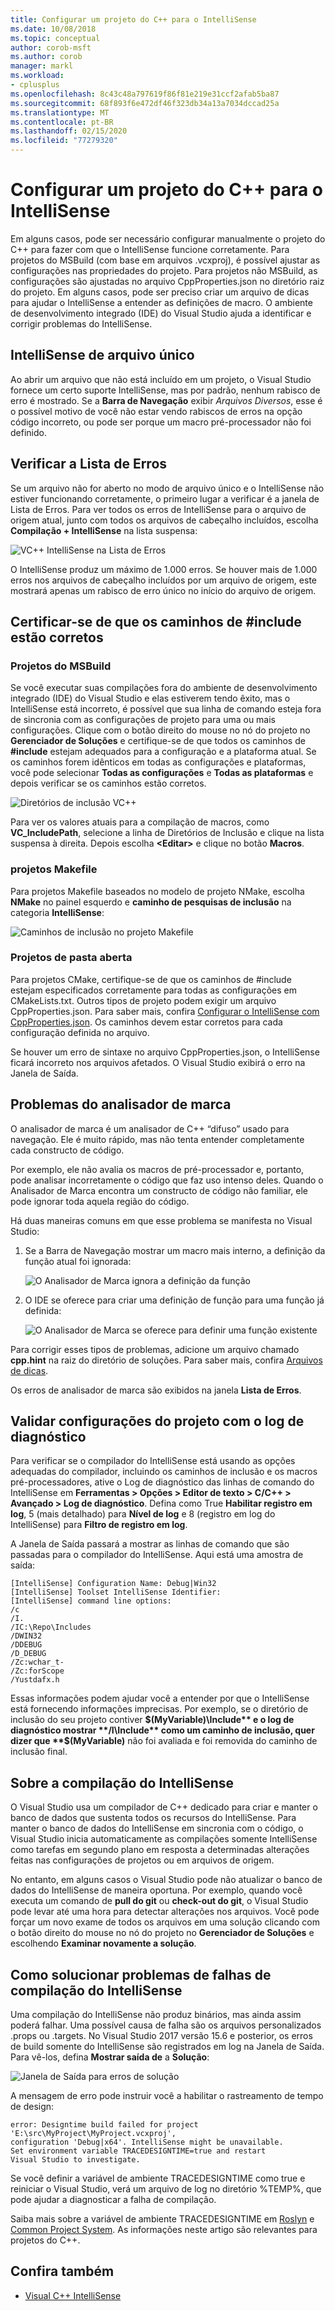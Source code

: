 ```yaml
---
title: Configurar um projeto do C++ para o IntelliSense
ms.date: 10/08/2018
ms.topic: conceptual
author: corob-msft
ms.author: corob
manager: markl
ms.workload:
- cplusplus
ms.openlocfilehash: 8c43c48a797619f86f81e219e31ccf2afab5ba87
ms.sourcegitcommit: 68f893f6e472df46f323db34a13a7034dccad25a
ms.translationtype: MT
ms.contentlocale: pt-BR
ms.lasthandoff: 02/15/2020
ms.locfileid: "77279320"
---
```

# <a name="configure-a-c-project-for-intellisense"></a>Configurar um projeto do C++ para o IntelliSense

Em alguns casos, pode ser necessário configurar manualmente o projeto do C++ para fazer com que o IntelliSense funcione corretamente. Para projetos do MSBuild (com base em arquivos .vcxproj), é possível ajustar as configurações nas propriedades do projeto. Para projetos não MSBuild, as configurações são ajustadas no arquivo CppProperties.json no diretório raiz do projeto. Em alguns casos, pode ser preciso criar um arquivo de dicas para ajudar o IntelliSense a entender as definições de macro. O ambiente de desenvolvimento integrado (IDE) do Visual Studio ajuda a identificar e corrigir problemas do IntelliSense.

## <a name="single-file-intellisense"></a>IntelliSense de arquivo único

Ao abrir um arquivo que não está incluído em um projeto, o Visual Studio fornece um certo suporte IntelliSense, mas por padrão, nenhum rabisco de erro é mostrado. Se a **Barra de Navegação** exibir *Arquivos Diversos*, esse é o possível motivo de você não estar vendo rabiscos de erros na opção código incorreto, ou pode ser porque um macro pré-processador não foi definido.

## <a name="check-the-error-list"></a>Verificar a Lista de Erros

Se um arquivo não for aberto no modo de arquivo único e o IntelliSense não estiver funcionando corretamente, o primeiro lugar a verificar é a janela de Lista de Erros. Para ver todos os erros de IntelliSense para o arquivo de origem atual, junto com todos os arquivos de cabeçalho incluídos, escolha **Compilação + IntelliSense** na lista suspensa:

![VC++ IntelliSense na Lista de Erros](media/vcpp-intellisense-error-list.png)

O IntelliSense produz um máximo de 1.000 erros. Se houver mais de 1.000 erros nos arquivos de cabeçalho incluídos por um arquivo de origem, este mostrará apenas um rabisco de erro único no início do arquivo de origem.

## <a name="ensure-include-paths-are-correct"></a>Certificar-se de que os caminhos de #include estão corretos

### <a name="msbuild-projects"></a>Projetos do MSBuild

Se você executar suas compilações fora do ambiente de desenvolvimento integrado (IDE) do Visual Studio e elas estiverem tendo êxito, mas o IntelliSense está incorreto, é possível que sua linha de comando esteja fora de sincronia com as configurações de projeto para uma ou mais configurações. Clique com o botão direito do mouse no nó do projeto no **Gerenciador de Soluções** e certifique-se de que todos os caminhos de **#include** estejam adequados para a configuração e a plataforma atual. Se os caminhos forem idênticos em todas as configurações e plataformas, você pode selecionar **Todas as configurações** e **Todas as plataformas** e depois verificar se os caminhos estão corretos.

![Diretórios de inclusão VC++](media/vcpp-intellisense-include-paths.png)

Para ver os valores atuais para a compilação de macros, como **VC_IncludePath**, selecione a linha de Diretórios de Inclusão e clique na lista suspensa à direita. Depois escolha **\<Editar>** e clique no botão **Macros**.

### <a name="makefile-projects"></a>projetos Makefile

Para projetos Makefile baseados no modelo de projeto NMake, escolha **NMake** no painel esquerdo e **caminho de pesquisas de inclusão** na categoria **IntelliSense**:

![Caminhos de inclusão no projeto Makefile](media/vcpp-intellisense-makefile-include-paths.png)

### <a name="open-folder-projects"></a>Projetos de pasta aberta

Para projetos CMake, certifique-se de que os caminhos de #include estejam especificados corretamente para todas as configurações em CMakeLists.txt. Outros tipos de projeto podem exigir um arquivo CppProperties.json. Para saber mais, confira [Configurar o IntelliSense com CppProperties.json](/cpp/build/open-folder-projects-cpp#configure-code-navigation-with-cpppropertiesjson). Os caminhos devem estar corretos para cada configuração definida no arquivo.

Se houver um erro de sintaxe no arquivo CppProperties.json, o IntelliSense ficará incorreto nos arquivos afetados. O Visual Studio exibirá o erro na Janela de Saída.

## <a name="tag-parser-issues"></a>Problemas do analisador de marca

O analisador de marca é um analisador de C++ “difuso” usado para navegação. Ele é muito rápido, mas não tenta entender completamente cada constructo de código.

Por exemplo, ele não avalia os macros de pré-processador e, portanto, pode analisar incorretamente o código que faz uso intenso deles. Quando o Analisador de Marca encontra um constructo de código não familiar, ele pode ignorar toda aquela região do código.

Há duas maneiras comuns em que esse problema se manifesta no Visual Studio:

1. Se a Barra de Navegação mostrar um macro mais interno, a definição da função atual foi ignorada:

   ![O Analisador de Marca ignora a definição da função](media/vcpp-intellisense-tag-parser-macro.png)

1. O IDE se oferece para criar uma definição de função para uma função já definida:

   ![O Analisador de Marca se oferece para definir uma função existente](media/vcpp-intellisense-tag-parser-function.png)

Para corrigir esses tipos de problemas, adicione um arquivo chamado **cpp.hint** na raiz do diretório de soluções. Para saber mais, confira [Arquivos de dicas](/cpp/build/reference/hint-files).

Os erros de analisador de marca são exibidos na janela **Lista de Erros**.

## <a name="validate-project-settings-with-diagnostic-logging"></a>Validar configurações do projeto com o log de diagnóstico

Para verificar se o compilador do IntelliSense está usando as opções adequadas do compilador, incluindo os caminhos de inclusão e os macros pré-processadores, ative o Log de diagnóstico das linhas de comando do IntelliSense em **Ferramentas > Opções > Editor de texto > C/C++ > Avançado > Log de diagnóstico**. Defina como True **Habilitar registro em log**, 5 (mais detalhado) para **Nível de log** e 8 (registro em log do IntelliSense) para **Filtro de registro em log**.

A Janela de Saída passará a mostrar as linhas de comando que são passadas para o compilador do IntelliSense. Aqui está uma amostra de saída:

```output
[IntelliSense] Configuration Name: Debug|Win32
[IntelliSense] Toolset IntelliSense Identifier:
[IntelliSense] command line options:
/c
/I.
/IC:\Repo\Includes
/DWIN32
/DDEBUG
/D_DEBUG
/Zc:wchar_t-
/Zc:forScope
/Yustdafx.h
```

Essas informações podem ajudar você a entender por que o IntelliSense está fornecendo informações imprecisas. Por exemplo, se o diretório de inclusão do seu projeto contiver **$(MyVariable)\Include** e o log de diagnóstico mostrar **/I\Include** como um caminho de inclusão, quer dizer que **$(MyVariable)** não foi avaliada e foi removida do caminho de inclusão final.

## <a name="about-the-intellisense-build"></a>Sobre a compilação do IntelliSense

O Visual Studio usa um compilador de C++ dedicado para criar e manter o banco de dados que sustenta todos os recursos do IntelliSense. Para manter o banco de dados do IntelliSense em sincronia com o código, o Visual Studio inicia automaticamente as compilações somente IntelliSense como tarefas em segundo plano em resposta a determinadas alterações feitas nas configurações de projetos ou em arquivos de origem.

No entanto, em alguns casos o Visual Studio pode não atualizar o banco de dados do IntelliSense de maneira oportuna. Por exemplo, quando você executa um comando de **pull do git** ou **check-out do git**, o Visual Studio pode levar até uma hora para detectar alterações nos arquivos. Você pode forçar um novo exame de todos os arquivos em uma solução clicando com o botão direito do mouse no nó do projeto no **Gerenciador de Soluções** e escolhendo **Examinar novamente a solução**.

## <a name="troubleshooting-intellisense-build-failures"></a>Como solucionar problemas de falhas de compilação do IntelliSense

Uma compilação do IntelliSense não produz binários, mas ainda assim poderá falhar. Uma possível causa de falha são os arquivos personalizados .props ou .targets. No Visual Studio 2017 versão 15.6 e posterior, os erros de build somente do IntelliSense são registrados em log na Janela de Saída. Para vê-los, defina **Mostrar saída de** a **Solução**:

![Janela de Saída para erros de solução](media/vcpp-intellisense-output-window.png)

A mensagem de erro pode instruir você a habilitar o rastreamento de tempo de design:

```output
error: Designtime build failed for project 'E:\src\MyProject\MyProject.vcxproj',
configuration 'Debug|x64'. IntelliSense might be unavailable.
Set environment variable TRACEDESIGNTIME=true and restart
Visual Studio to investigate.
```

Se você definir a variável de ambiente TRACEDESIGNTIME como true e reiniciar o Visual Studio, verá um arquivo de log no diretório %TEMP%, que pode ajudar a diagnosticar a falha de compilação.

Saiba mais sobre a variável de ambiente TRACEDESIGNTIME em [Roslyn](https://github.com/dotnet/roslyn/wiki/Diagnosing-Project-System-Build-Errors) e [Common Project System](https://github.com/dotnet/project-system/blob/master/docs/design-time-builds.md). As informações neste artigo são relevantes para projetos do C++.

## <a name="see-also"></a>Confira também

- [Visual C++ IntelliSense](visual-cpp-intellisense.md)
